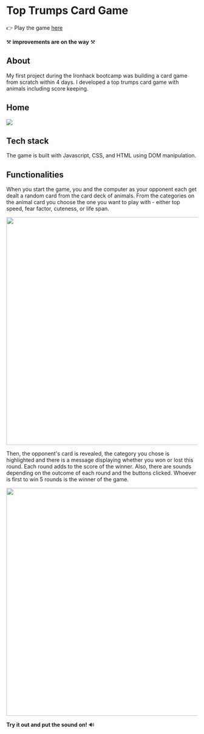 # Top Trumps Card Game


👉  Play the game [here](https://aylinuenal.github.io/TopTrumpsCardGame/)

⚒️ **improvements are on the way** ⚒️


## About

My first project during the Ironhack bootcamp was building a card game from scratch within 4 days. I developed a top trumps card game with animals including score keeping.


## Home

<img src="https://res.cloudinary.com/dfy5clpwn/image/upload/v1617811521/Websites%20storage/Homepage_Game_yvhrd6.png">


## Tech stack

The game is built with Javascript, CSS, and HTML using DOM manipulation.


## Functionalities

When you start the game, you and the computer as your opponent each get dealt a random card from the card deck of animals. From the categories on the animal card you choose the one you want to play with - either top speed, fear factor, cuteness, or life span. 

 <img src="https://res.cloudinary.com/dfy5clpwn/image/upload/v1617812094/Websites%20storage/example_cardgame_atkisk.png" width="600">
 
Then, the opponent's card is revealed, the category you chose is highlighted and there is a message displaying whether you won or lost this round. Each round adds to the score of the winner. Also, there are sounds depending on the outcome of each round and the buttons clicked. Whoever is first to win 5 rounds is the winner of the game.
 
 <img src="https://res.cloudinary.com/dfy5clpwn/image/upload/v1617810493/Websites%20storage/Bildschirmfoto_2021-04-07_um_16.47.32_cnft6r.png" width="600">

**Try it out and put the sound on!** 🔊
